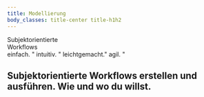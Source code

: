 ```yaml
---
title: Modellierung
body_classes: title-center title-h1h2
---
```


<div id="frontpage">
    <div id="subjectoriented">Subjektorientierte</div>
    <span id="workflow">Workflows</span>
    <div class="caroussel">
        <span>einfach.  "</span>
        <span>intuitiv. "</span>
        <span>leichtgemacht."</span>
        <span>agil.  "</span>
    </div>
</div>

## Subjektorientierte Workflows erstellen und ausführen. Wie und wo du willst.


<!--
<div style="display: flex;">
    <div style="padding: 10px; width: 33%;">
        <h3>Subjektorientierte Modellierung</h3>
        <a href="modelling">
            <img src="https://picsum.photos/200/300.jpg?random=1" alt="Subjektorientierte Modellierung" />
        </a>
    </div>
    <div style="padding: 10px; width: 33%;">
        <h3>Prozesse vereinfachen</h3>
        <img src="https://picsum.photos/200/300.jpg?random=2" alt="Proczesse Vereinfachen" />
    </div>
    <div style="padding: 10px; width: 33%;">
        <h3>Simulation</h3>
        <img src="https://picsum.photos/200/300.jpg?random=3" alt="Simulation" />
    </div>
</div>
-->